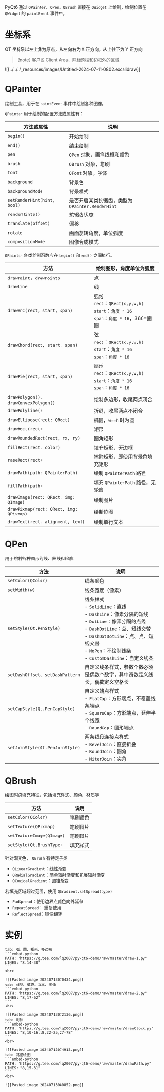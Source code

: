 PyQt6 通过 `QPainter`、`QPen`、`QBrush` 直接在 `QWidget` 上绘制，绘制位置在 `QWidget` 的 `paintEvent` 事件中。
# 坐标系

QT 坐标系以左上角为原点，从左向右为 X 正方向，从上往下为 Y 正方向

> [!note] 客户区
> Client Area，除标题栏和边框外的区域

![[../../../_resources/images/Untitled-2024-07-11-0802.excalidraw]]
# QPainter

绘制工具，用于在 `paintEvent` 事件中绘制各种图像。

`QPainter` 用于绘制的配置方法或属性有：

| 方法或属性                       | 说明                                  |
| --------------------------- | ----------------------------------- |
| `begin()`                   | 开始绘制                                |
| `end()`                     | 结束绘制                                |
| `pen`                       | `QPen` 对象，画笔线框和颜色                   |
| `brush`                     | `QBrush` 对象，笔刷                      |
| `font`                      | `QFont` 对象，字体                       |
| `background`                | 背景色                                 |
| `backgroundMode`            | 背景模式                                |
| `setRenderHint(hint, bool)` | 是否开启某类抗锯齿，类型为 `QPainter.RenderHint` |
| `renderHints()`             | 抗锯齿状态                               |
| `translate(offset)`         | 偏移                                  |
| `rotate`                    | 画面旋转角度，单位弧度                         |
| `compositionMode`           | 图像合成模式                              |

`QPainter` 各类绘制函数应在 `begin()` 和 `end()` 之间执行。

| 方法                                      | 绘制图形，角度单位为弧度                                                                  |
| --------------------------------------- | ----------------------------------------------------------------------------- |
| `drawPoint`，`drawPoints`                | 点                                                                             |
| `drawLine`                              | 线                                                                             |
| `drawArc(rect, start, span)`            | 弧线<br>`rect`：`QRect(x,y,w,h)`<br>`start`：`角度 * 16`<br>`span`：`角度 * 16`，360=画圆 |
| `drawChord(rect, start, span)`          | 弦<br>`rect`：`QRect(x,y,w,h)`<br>`start`：`角度 * 16`<br>`span`：`角度 * 16`         |
| `drawPie(rect, start, span)`            | 扇形<br>`rect`：`QRect(x,y,w,h)`<br>`start`：`角度 * 16`<br>`span`：`角度 * 16`        |
| `drawPolygon()`，`drawConvexPolygon()`   | 绘制多边形，收尾两点闭合                                                                  |
| `drawPolyline()`                        | 折线，收尾两点不闭合                                                                    |
| `drawEllipose(rect: QRect)`             | 椭圆，`w==h` 时为圆                                                                 |
| `drawRect(rect)`                        | 矩形                                                                            |
| `drawRoundedRect(rect, rx, ry)`         | 圆角矩形                                                                          |
| `fillRect(rect, color)`                 | 填充矩形，无边框                                                                      |
| `raseRect(rect)`                        | 擦除矩形，即使用背景色填充矩形                                                               |
| `drawPath(path: QPainterPath)`          | 绘制 `QPainterPath` 路径                                                          |
| `fillPath(path)`                        | 填充 `QPainterPath` 路径，无轮廓                                                      |
| `drawImage(rect: QRect, img: QImage)`   | 绘制图片                                                                          |
| `drawPixmap(rect: QRect, img: QPixmap)` | 绘制位图                                                                          |
| `drawText(rect, alignment, text)`       | 绘制单行文本                                                                        |
# QPen

用于绘制各种图形的线、曲线和轮廓

| 方法                               | 说明                                                                                                                                                                              |
| -------------------------------- | ------------------------------------------------------------------------------------------------------------------------------------------------------------------------------- |
| `setColor(QColor)`               | 线条颜色                                                                                                                                                                            |
| `setWidth(w)`                    | 线条宽度（像素）                                                                                                                                                                        |
| `setStyle(Qt.PenStyle)`          | 线条样式<br>- `SolidLine`：直线<br>- `DashLine`：像素分隔的短线<br>- `DotLine`：像素分隔的点线<br>- `DashDotLine`：点、短线交替<br>- `DashDotDotLine`：点、点、短线交替<br>- `NoPen`：不绘制线条<br>- `CustomDashLine`：自定义线条 |
| `setDashOffset`、`setDashPattern` | 自定义线条样式，参数个数必须是偶数个数字，其中奇数定义线长，偶数定义空格长                                                                                                                                           |
| `setCapStyle(Qt.PenCapStyle)`    | 自定义端点样式<br>- `FlatCap`：方形端点，不覆盖线条端点<br>- `SquareCap`：方形端点，延伸半个线宽<br>- `RoundCap`：圆形端点                                                                                           |
| `setJoinStyle(Qt.PenJoinStyle)`  | 两条线段连接点样式<br>- `BevelJoin`：直接折叠<br>- `RoundJoin`：圆角<br>- `MiterJoin`：尖角                                                                                                         |
# QBrush

绘图时的填充特征，包括填充样式、颜色、材质等

| 方法                        | 说明   |
| ------------------------- | ---- |
| `setColor(QColor)`        | 笔刷颜色 |
| `setTexture(QPixmap)`     | 笔刷图片 |
| `setTextureImage(QImage)` | 笔刷图片 |
| `setStyle(Qt.BrushType)`  | 填充样式 |
针对渐变色， `QBrush` 有特定子类

- `QLinearGradient`：线性渐变
- `QRadialGradient`：简单辐射渐变和扩展辐射渐变
- `QConicalGradient`：圆锥渐变

若填充区域超过范围，使用  `QGradient.setSpread(type)`
- `PadSpread`：使用边界点颜色向外延伸
- `RepeatSpread`： 重复使用
- `ReflectSpread`：镜像翻转
# 实例

````tabs
tab: 弧、圆、矩形、多边形
```embed-python
PATH: "https://gitee.com/lq2007/py-qt6-demo/raw/master/draw-1.py"
LINES: "8,14-38"
```
<br>

![[Pasted image 20240713070434.png]]
tab: 线型、填充、文本、图像
```embed-python
PATH: "https://gitee.com/lq2007/py-qt6-demo/raw/master/draw-2.py"
LINES: "8,17-62"
```
<br>

![[Pasted image 20240713072136.png]]
tab: 时钟
```embed-python
PATH: "https://gitee.com/lq2007/py-qt6-demo/raw/master/drawClock.py"
LINES: "8,10-16,18,22-25,27-78"
```
<br>

![[Pasted image 20240713074912.png]]
tab: 路径绘图
```embed-python
PATH: "https://gitee.com/lq2007/py-qt6-demo/raw/master/drawPath.py"
LINES: "8,15-31"
```
<br>

![[Pasted image 20240713080852.png]]
````
